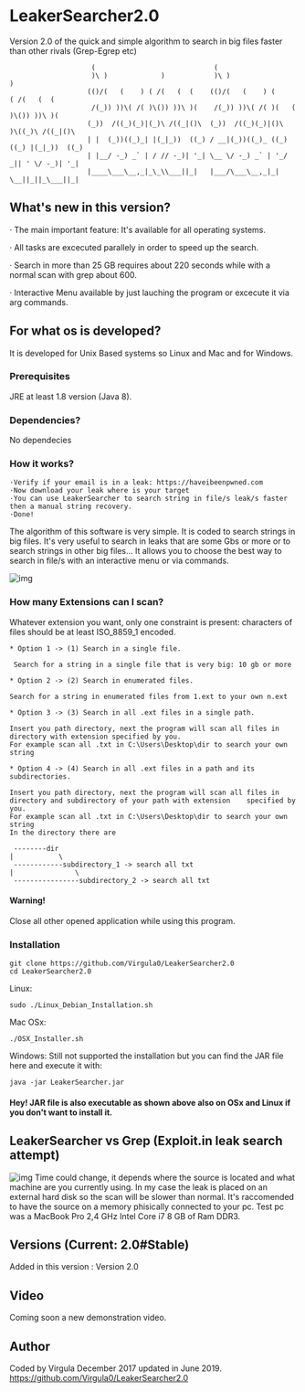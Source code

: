 # LeakerSearcher2.0
Version 2.0 of the quick and simple algorithm to search in big files faster than other rivals (Grep-Egrep etc)

```
                    (                             (                                    
                    )\ )             )            )\ )                     )           
                   (()/(   (    ) ( /(   (  (    (()/(   (    ) (       ( /(   (  (    
                    /(_)) ))\( /( )\()) ))\ )(    /(_)) ))\( /( )(   (  )\()) ))\ )(   
                   (_))  /((_)(_)|(_)\ /((_|()\  (_))  /((_)(_)|()\  )\((_)\ /((_|()\  
                   | |  (_))((_)_| |(_|_))  ((_) / __|(_))((_)_ ((_)((_) |(_|_))  ((_) 
                   | |__/ -_) _` | / // -_)| '_| \__ \/ -_) _` | '_/ _|| ' \/ -_)| '_| 
                   |____\___\__,_|_\_\\___||_|   |___/\___\__,_|_| \__||_||_\___||_|   
 ```
## What's new in this version?
· The main important feature: It's available for all operating systems.

· All tasks are excecuted parallely in order to speed up the search.

· Search in more than 25 GB requires about 220 seconds while with a normal scan with grep about 600.

· Interactive Menu available by just lauching the program or excecute it via arg commands.

## For what os is developed?
It is developed for Unix Based systems so Linux and Mac and for Windows.

### Prerequisites
JRE at least 1.8 version (Java 8).

### Dependencies?
No dependecies

### How it works?
  ```
  ·Verify if your email is in a leak: https://haveibeenpwned.com 
  ·Now download your leak where is your target 
  ·You can use LeakerSearcher to search string in file/s leak/s faster then a manual string recovery. 
  ·Done! 
  ```
The algorithm of this software is very simple. It is coded to search strings in big files. It's very useful to search in leaks that are some Gbs or more or to search strings in other big files...
It allows you to choose the best way to search in file/s with an interactive menu or via commands.
 
![img](https://i.imgur.com/mRgf2P0.png)

### How many Extensions can I scan?
Whatever extension you want, only one constraint is present: characters of files should be at least ISO_8859_1 encoded.

    * Option 1 -> (1) Search in a single file. 

     Search for a string in a single file that is very big: 10 gb or more

    * Option 2 -> (2) Search in enumerated files.

    Search for a string in enumerated files from 1.ext to your own n.ext 

    * Option 3 -> (3) Search in all .ext files in a single path.

    Insert you path directory, next the program will scan all files in directory with extension specified by you.
    For example scan all .txt in C:\Users\Desktop\dir to search your own string

    * Option 4 -> (4) Search in all .ext files in a path and its subdirectories.

    Insert you path directory, next the program will scan all files in directory and subdirectory of your path with extension    specified by you.
    For example scan all .txt in C:\Users\Desktop\dir to search your own string
    In the directory there are
     
     --------dir
    |           \
     ------------subdirectory_1 -> search all txt
    |               \
     ----------------subdirectory_2 -> search all txt

 #### Warning!
 
 Close all other opened application while using this program.
 
 ### Installation
 ```
 git clone https://github.com/Virgula0/LeakerSearcher2.0
 cd LeakerSearcher2.0
 ```
 Linux: 
 ```
 sudo ./Linux_Debian_Installation.sh
 ```
 Mac OSx:
 ```
 ./OSX_Installer.sh
 ```
 Windows:
 Still not supported the installation but you can find the JAR file here and execute it with:
 ```
 java -jar LeakerSearcher.jar
 ```
 #### Hey! JAR file is also executable as shown above also on OSx and Linux if you don't want to install it.
 
 ## LeakerSearcher vs Grep (Exploit.in leak search attempt)
 
 ![img](https://i.imgur.com/8B3c2aN.png)
 Time could change, it depends where the source is located and what machine are you currently using.
 In my case the leak is placed on an external hard disk so the scan will be slower than normal. It's raccomended to have the   source on a memory phisically connected to your pc. Test pc was a MacBook Pro 2,4 GHz Intel Core i7 8 GB of Ram DDR3.
  
 ## Versions (Current: 2.0#Stable)
 Added in this version :
 Version 2.0
 
 ## Video
 Coming soon a new demonstration video.
 
 ## Author
 
 Coded by Virgula December 2017 updated in June 2019.
 https://github.com/Virgula0/LeakerSearcher2.0
